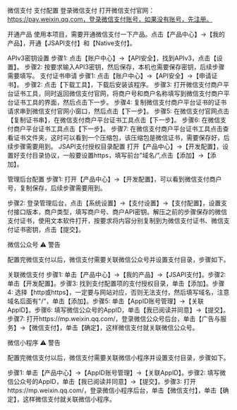 微信支付
支付配置
登录微信支付
打开微信支付官网：https://pay.weixin.qq.com，登录微信支付账号，如果没有账号，先注册。

开通产品
使用本项目，需要开通微信支付一下产品。点击【产品中心】->【我的产品】，开通【JSAPI支付】和【Native支付】。

APIv3密钥设置
步骤1: 点击【账户中心】->【API安全】，找到APIv3，点击【设置】。
步骤2: 按要求输入API3密钥，然后保存，本机也需要保存密钥，后续步骤需要填写。
支付证书申请
步骤1: 点击【账户中心】->【API安全】->【申请证书】。
步骤2: 点击【下载工具】，下载后安装该程序。
步骤3: 打开微信支付商户平台证书工具，同时返回微信支付官网，将商户号和商户名称填写到微信支付商户平台证书工具的界面，然后点击下一步。
步骤4: 复制微信支付商户平台证书的证书请求串到微信支付官网小窗口，然后点击【下一步】。
步骤5: 在微信支付官网点击【复制证书串】，在微信支付商户平台证书工具点击【下一步】。
步骤6: 在微信支付商户平台证书工具点击【下一步】。
步骤7: 在微信支付商户平台证书工具点击查看证书文件夹，这时可以看到一个压缩包，该压缩包是微信证书，需要保存好，后续步骤需要用到。
JSAPI支付授权目录配置
打开【产品中心】->【开发配置】，设置好支付目录协议，一般要设置https，填写前台"域名/",点击【添加】->【添加】。

管理后台配置
步骤1: 打开【产品中心】->【开发配置】，可以看到微信支付商户号，复制保存，后续步骤需要用到。

步骤2: 登录管理后台，点击【系统设置】->【支付设置】->【支付配置】，设置支付接口版本，商户类型，填写商户号、商户API密钥。解压之前的步骤保存的微信支付证书，使用文本软件打开，按要求将内容分别复制到为微信支付证书、微信支付证书密钥，点击【提交】。

微信公众号
⚠️ 警告

配置完微信支付以后，微信支付需要关联微信公众号并设置支付目录，步骤如下。

关联微信支付
步骤1: 单击【产品中心】->【我的产品】->【JSAPI支付】。步骤2: 单击【开发配置】。步骤3: 找到支付配置项的支付授权目录，单击【添加】。步骤4: 选择【http或https】，一定要与网站对应，否则无法支付，然后填写域名，注意域名后面有"/"，单击【添加】。步骤5: 单击【AppID账号管理】->【关联AppID】。步骤6: 填写微信公众号的AppID，单击【我已阅读并同意】->【提交】。步骤7: 打开https://mp.weixin.qq.com/，登录微信公众号后台，单击【广告与服务】->【微信支付】，单击【确定】，这样微信支付就关联微信公众号。

微信小程序
⚠️ 警告

配置完微信支付以后，微信支付需要关联微信小程序并设置支付目录，步骤如下。

步骤1: 单击【产品中心】->【AppID账号管理】->【关联AppID】。步骤2: 填写微信公众号的AppID，单击【我已阅读并同意】->【提交】。步骤3: 打开https://mp.weixin.qq.com/，登录微信小程序后台，单击【微信支付】，单击【确定】，这样微信支付就关联微信小程序。